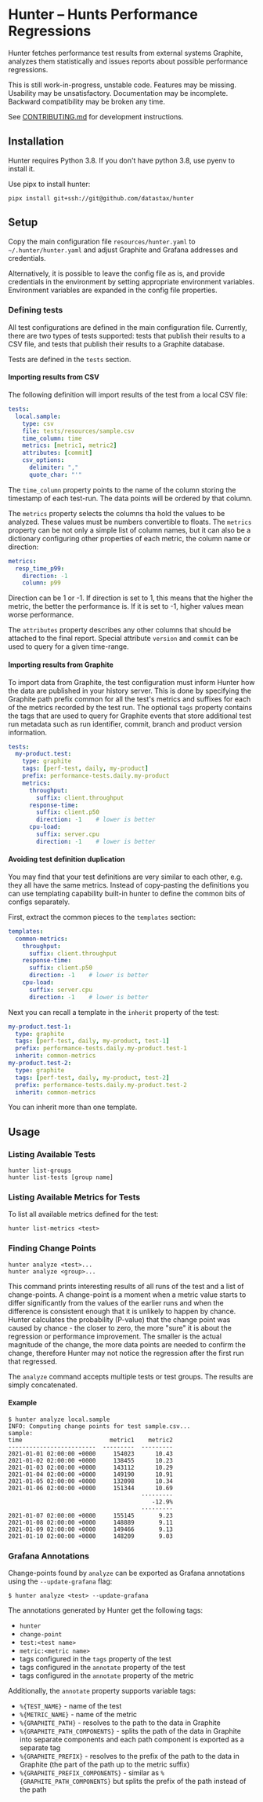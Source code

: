 Hunter – Hunts Performance Regressions
======================================

Hunter fetches performance test results from external systems
Graphite, analyzes them statistically and issues reports about 
possible performance regressions. 

This is still work-in-progress, unstable code. 
Features may be missing. 
Usability may be unsatisfactory.
Documentation may be incomplete.
Backward compatibility may be broken any time.

See [CONTRIBUTING.md](CONTRIBUTING.md) for development instructions.

## Installation

Hunter requires Python 3.8.  If you don't have python 3.8, 
use pyenv to install it.

Use pipx to install hunter:

```
pipx install git+ssh://git@github.com/datastax/hunter
```

## Setup
Copy the main configuration file `resources/hunter.yaml` to `~/.hunter/hunter.yaml` and adjust 
Graphite and Grafana addresses and credentials. 

Alternatively, it is possible to leave 
the config file as is, and provide credentials in the environment
by setting appropriate environment variables.
Environment variables are expanded in the config file properties.

### Defining tests
All test configurations are defined in the main configuration file.
Currently, there are two types of tests supported: tests that publish
their results to a CSV file, and tests that publish their results
to a Graphite database.

Tests are defined in the `tests` section.

#### Importing results from CSV
The following definition will import results of the test from a local CSV file: 

```yaml
tests:
  local.sample:
    type: csv
    file: tests/resources/sample.csv
    time_column: time
    metrics: [metric1, metric2]
    attributes: [commit]
    csv_options:
      delimiter: ","
      quote_char: "'"      
```

The `time_column` property points to the name of the column storing the timestamp
of each test-run. The data points will be ordered by that column.

The `metrics` property selects the columns tha hold the values to be analyzed. These values must
be numbers convertible to floats. The `metrics` property can be not only a simple list of column 
names, but it can also be a dictionary configuring other properties of each metric, 
the column name or direction:

```yaml
metrics: 
  resp_time_p99:
    direction: -1
    column: p99
```

Direction can be 1 or -1. If direction is set to 1, this means that the higher the metric, the
better the performance is. If it is set to -1, higher values mean worse performance.

The `attributes` property describes any other columns that should be attached to the final 
report. Special attribute `version` and `commit` can be used to query for a given time-range.



#### Importing results from Graphite

To import data from Graphite, the test configuration must inform Hunter how the
data are published in your history server. This is done by specifying the Graphite path prefix
common for all the test's metrics and suffixes for each of the metrics recorded by the test run.
The optional `tags` property contains the tags that are used to query for Graphite events that store 
additional test run metadata such as run identifier, commit, branch and product version information.

```yaml
tests:    
  my-product.test:
    type: graphite
    tags: [perf-test, daily, my-product]
    prefix: performance-tests.daily.my-product
    metrics:
      throughput: 
        suffix: client.throughput
      response-time:
        suffix: client.p50
        direction: -1    # lower is better
      cpu-load: 
        suffix: server.cpu
        direction: -1    # lower is better
```
 
#### Avoiding test definition duplication
You may find that your test definitions are very similar to each other,
e.g. they all have the same metrics. Instead of copy-pasting the definitions
you can use templating capability built-in hunter to define the common bits of configs separately.

First, extract the common pieces to the `templates` section:
```yaml
templates:
  common-metrics:
    throughput: 
      suffix: client.throughput
    response-time:
      suffix: client.p50
      direction: -1    # lower is better
    cpu-load: 
      suffix: server.cpu
      direction: -1    # lower is better
```

Next you can recall a template in the `inherit` property of the test:

```yaml
my-product.test-1:
  type: graphite
  tags: [perf-test, daily, my-product, test-1]
  prefix: performance-tests.daily.my-product.test-1
  inherit: common-metrics
my-product.test-2:
  type: graphite
  tags: [perf-test, daily, my-product, test-2]
  prefix: performance-tests.daily.my-product.test-2
  inherit: common-metrics
```

You can inherit more than one template.

## Usage
### Listing Available Tests

```
hunter list-groups
hunter list-tests [group name]
```

### Listing Available Metrics for Tests

To list all available metrics defined for the test:
```
hunter list-metrics <test>
```

### Finding Change Points
```
hunter analyze <test>... 
hunter analyze <group>...
```

This command prints interesting results of all
runs of the test and a list of change-points. 
A change-point is a moment when a metric value starts to differ significantly
from the values of the earlier runs and when the difference 
is consistent enough that it is unlikely to happen by chance.  
Hunter calculates the probability (P-value) that the change point was caused 
by chance - the closer to zero, the more "sure" it is about the regression or
performance improvement. The smaller is the actual magnitude of the change,
the more data points are needed to confirm the change, therefore Hunter may
not notice the regression after the first run that regressed.

The `analyze` command accepts multiple tests or test groups.
The results are simply concatenated.

#### Example

```
$ hunter analyze local.sample
INFO: Computing change points for test sample.csv...
sample:
time                         metric1    metric2
-------------------------  ---------  ---------
2021-01-01 02:00:00 +0000     154023      10.43
2021-01-02 02:00:00 +0000     138455      10.23
2021-01-03 02:00:00 +0000     143112      10.29
2021-01-04 02:00:00 +0000     149190      10.91
2021-01-05 02:00:00 +0000     132098      10.34
2021-01-06 02:00:00 +0000     151344      10.69
                                      ·········
                                         -12.9%
                                      ·········
2021-01-07 02:00:00 +0000     155145       9.23
2021-01-08 02:00:00 +0000     148889       9.11
2021-01-09 02:00:00 +0000     149466       9.13
2021-01-10 02:00:00 +0000     148209       9.03
```

### Grafana Annotations
Change-points found by `analyze` can be exported 
as Grafana annotations using the `--update-grafana` flag:

```
$ hunter analyze <test> --update-grafana
```

The annotations generated by Hunter get the following tags:
- `hunter`
- `change-point`  
- `test:<test name>`
- `metric:<metric name>`
- tags configured in the `tags` property of the test
- tags configured in the `annotate` property of the test
- tags configured in the `annotate` property of the metric

Additionally, the `annotate` property supports variable tags:
- `%{TEST_NAME}` - name of the test
- `%{METRIC_NAME}` - name of the metric  
- `%{GRAPHITE_PATH}` - resolves to the path to the data in Graphite
- `%{GRAPHITE_PATH_COMPONENTS}` - splits the path of the data in Graphite into separate components 
  and each path component is exported as a separate tag
- `%{GRAPHITE_PREFIX}` - resolves to the prefix of the path to the data in Graphite 
  (the part of the path up to the metric suffix)
- `%{GRAPHITE_PREFIX_COMPONENTS}` - similar as `%{GRAPHITE_PATH_COMPONENTS}` but splits the prefix
of the path instead of the path
  

